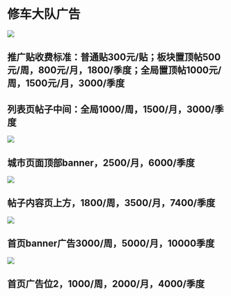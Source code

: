 # 修车大队广告

![](https://github.com/xcdd-me/xcdd_ad/blob/main/scrnli_2021_7_10%E4%B8%8B%E5%8D%882-18-19.png?raw=true)

## 推广贴收费标准：普通贴300元/贴；板块置顶帖500元/周，800元/月，1800/季度；全局置顶帖1000元/周，1500元/月，3000/季度
## 列表页帖子中间：全局1000/周，1500/月，3000/季度


![](https://github.com/xcdd-me/xcdd_ad/blob/main/scrnli_2021_7_10%E4%B8%8B%E5%8D%882-16-10.png?raw=true)

## 城市页面顶部banner，2500/月，6000/季度

![](https://github.com/xcdd-me/xcdd_ad/blob/main/scrnli_2021_7_10%E4%B8%8B%E5%8D%882-19-30.png?raw=true)

## 帖子内容页上方，1800/周，3500/月，7400/季度


![](https://github.com/xcdd-me/xcdd_ad/blob/main/scrnli_2021_7_10%E4%B8%8B%E5%8D%882-16-10.png?raw=true)
## 首页banner广告3000/周，5000/月，10000季度


![](https://github.com/xcdd-me/xcdd_ad/blob/main/scrnli_2021_7_10%E4%B8%8B%E5%8D%882-16-10.png?raw=true)
## 首页广告位2，1000/周，2000/月，4000/季度



